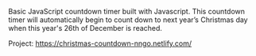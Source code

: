 Basic JavaScript countdown timer built with Javascript. 
This countdown timer will automatically begin to count down to next year’s Christmas day when this year's 26th of December is reached.

Project: https://christmas-countdown-nngo.netlify.com/
